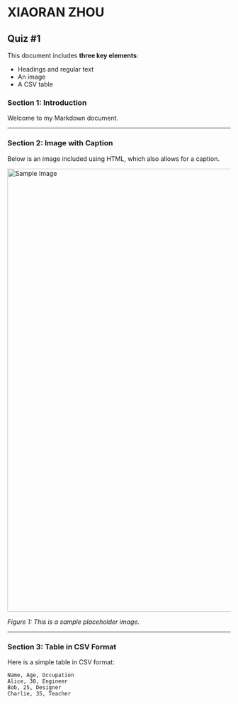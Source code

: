 # XIAORAN ZHOU

## Quiz #1

This document includes **three key elements**:
- Headings and regular text
- An image
- A CSV table

### Section 1: Introduction

Welcome to my Markdown document.

---

### Section 2: Image with Caption

Below is an image included using HTML, which also allows for a caption.

<img src="https://www.apple.com/v/apple-watch-ultra-2/e/images/overview/design/design__b9gbjygmamxe_large_2x.jpg" alt="Sample Image" width="1000"/>

*Figure 1: This is a sample placeholder image.*

---

### Section 3: Table in CSV Format

Here is a simple table in CSV format:

```csv
Name, Age, Occupation
Alice, 30, Engineer
Bob, 25, Designer
Charlie, 35, Teacher